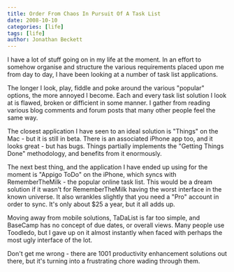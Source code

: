 ```yaml
---
title: Order From Chaos In Pursuit Of A Task List
date: 2008-10-10
categories: [life]
tags: [life]
author: Jonathan Beckett
---
```


I have a lot of stuff going on in my life at the moment. In an effort to somehow organise and structure the various requirements placed upon me from day to day, I have been looking at a number of task list applications.

The longer I look, play, fiddle and poke around the various "popular" options, the more annoyed I become. Each and every task list solution I look at is flawed, broken or difficient in some manner. I gather from reading various blog comments and forum posts that many other people feel the same way.

The closest application I have seen to an ideal solution is "Things" on the Mac - but it is still in beta. There is an associated iPhone app too, and it looks great - but has bugs. Things partially implements the "Getting Things Done" methodology, and benefits from it enormously.

The next best thing, and the application I have ended up using for the moment is "Appigo ToDo" on the iPhone, which syncs with RememberTheMilk - the popular online task list. This would be a dream solution if it wasn't for RememberTheMilk having the worst interface in the known universe. It also wrankles slightly that you need a "Pro" account in order to sync. It's only about $25 a year, but it all adds up.

Moving away from mobile solutions, TaDaList is far too simple, and BaseCamp has no concept of due dates, or overall views. Many people use Toodledo, but I gave up on it almost instantly when faced with perhaps the most ugly interface of the lot.

Don't get me wrong - there are 1001 productivity enhancement solutions out there, but it's turning into a frustrating chore wading through them.